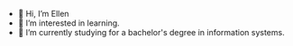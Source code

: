 - 👋 Hi, I’m Ellen
- 👀 I’m interested in learning.
- 🌱 I’m currently studying for a bachelor's degree in information systems.


<!---
8llen/8llen is a ✨ special ✨ repository because its `README.md` (this file) appears on your GitHub profile.
You can click the Preview link to take a look at your changes.
--->
